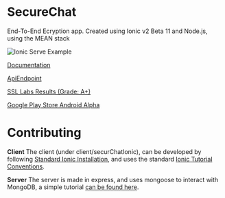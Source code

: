 # SecureChat
End-To-End Ecryption app. Created using Ionic v2 Beta 11 and Node.js, using the MEAN stack

![Ionic Serve Example](https://cloud.githubusercontent.com/assets/1448289/20864143/09a2eef2-b999-11e6-96c3-ab0d4e4e0a3e.gif)

[Documentation](https://github.com/CECS-478-AuRave/SecureChat/wiki)

[ApiEndpoint](https://shushapi.aaronthedev.com/)

[SSL Labs Results (Grade: A+)](https://www.ssllabs.com/ssltest/analyze.html?d=shushapi.aaronthedev.com&latest)

[Google Play Store Android Alpha](https://play.google.com/store/apps/details?id=com.aurave.shushchat&hl=en)

# Contributing
**Client**
The client (under client/securChatIonic), can be developed by following [Standard Ionic Installation](https://ionicframework.com/docs/v2/setup/installation/), and uses the standard [Ionic Tutorial Conventions](https://ionicframework.com/docs/v2/setup/tutorial/).

**Server**
The server is made in express, and uses mongoose to interact with MongoDB, a simple tutorial [can be found here](https://scotch.io/tutorials/using-mongoosejs-in-node-js-and-mongodb-applications).
